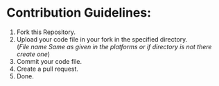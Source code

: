 # Contribution Guidelines:
1. Fork this Repository.
2. Upload your code file in your fork in the specified directory. <br>
(*File name Same as given in the platforms  or if directory is not there create one*)
3. Commit your code file.
4. Create a pull request.
5. Done.
